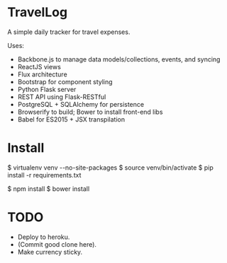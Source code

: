 TravelLog
=========

A simple daily tracker for travel expenses.

Uses:
* Backbone.js to manage data models/collections, events, and syncing
* ReactJS views
* Flux architecture
* Bootstrap for component styling
* Python Flask server
* REST API using Flask-RESTful
* PostgreSQL + SQLAlchemy for persistence
* Browserify to build; Bower to install front-end libs
* Babel for ES2015 + JSX transpilation


Install
=======
$ virtualenv venv --no-site-packages
$ source venv/bin/activate
$ pip install -r requirements.txt

$ npm install
$ bower install


TODO
====
- Deploy to heroku.
- (Commit good clone here).
- Make currency sticky.
